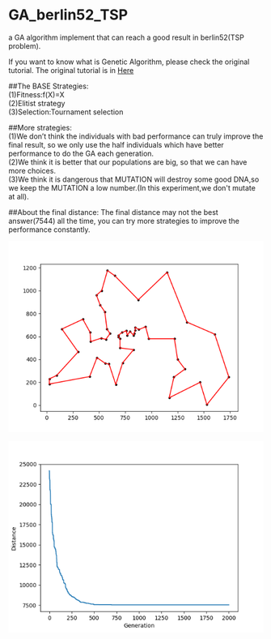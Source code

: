 # GA_berlin52_TSP
a GA algorithm implement that can reach a good result in berlin52(TSP problem).

If you want to know what is Genetic Algorithm, please check the original tutorial.
The original tutorial is in [Here](https://towardsdatascience.com/evolution-of-a-salesman-a-complete-genetic-algorithm-tutorial-for-python-6fe5d2b3ca35)  
  


##The BASE Strategies:  
(1)Fitness:f(X)=X  
(2)Elitist strategy  
(3)Selection:Tournament selection  
    
##More strategies:  
(1)We don’t think the individuals with bad performance can truly improve the final result, so we only use the half individuals which have better performance to do the GA each generation.  
(2)We think it is better that our populations are big, so that we can have more choices.  
(3)We think it is dangerous that MUTATION will destroy some good DNA,so we keep the MUTATION a low number.(In this experiment,we don't mutate at all).  
  
##About the final distance:
The final distance may not the best answer(7544) all the time, you can try more strategies to improve the performance constantly.


![](berlin52_route.png)  
  
![](berlin52_distance.png)  


